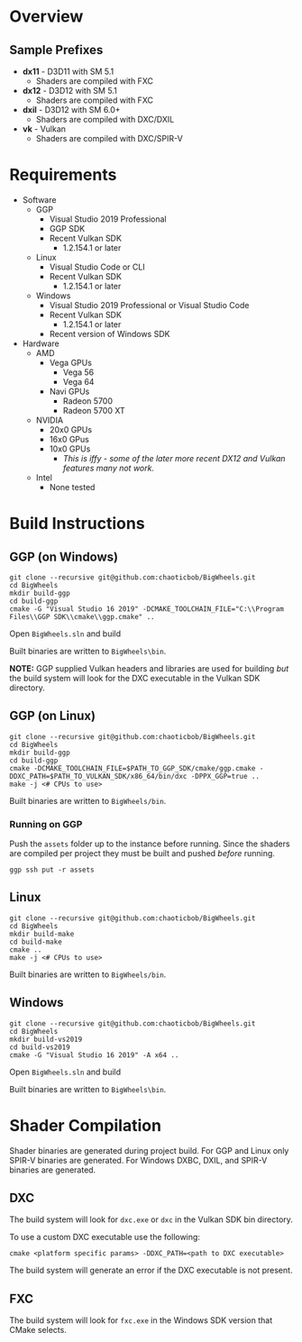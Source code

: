 # Overview
## Sample Prefixes
 * **dx11** - D3D11 with SM 5.1
   * Shaders are compiled with FXC
 * **dx12** - D3D12 with SM 5.1
   * Shaders are compiled with FXC
 * **dxil** - D3D12 with SM 6.0+ 
   * Shaders are compiled with DXC/DXIL
 * **vk** - Vulkan
   * Shaders are compiled with DXC/SPIR-V

# Requirements
 * Software
   * GGP
     * Visual Studio 2019 Professional
     * GGP SDK
     * Recent Vulkan SDK
       * 1.2.154.1 or later
   * Linux
     * Visual Studio Code or CLI
     * Recent Vulkan SDK
       * 1.2.154.1 or later
   * Windows
     * Visual Studio 2019 Professional or Visual Studio Code
     * Recent Vulkan SDK
       * 1.2.154.1 or later
     * Recent version of Windows SDK
 * Hardware
   * AMD
     * Vega GPUs
       * Vega 56
       * Vega 64
     * Navi GPUs
        * Radeon 5700
        * Radeon 5700 XT
   * NVIDIA
     * 20x0 GPUs
     * 16x0 GPus
     * 10x0 GPUs
       * *This is iffy - some of the later more recent DX12 and Vulkan features many not work.*
    * Intel
       * None tested

# Build Instructions
## GGP (on Windows)
```
git clone --recursive git@github.com:chaoticbob/BigWheels.git
cd BigWheels
mkdir build-ggp
cd build-ggp
cmake -G "Visual Studio 16 2019" -DCMAKE_TOOLCHAIN_FILE="C:\\Program Files\\GGP SDK\\cmake\\ggp.cmake" ..
```
Open `BigWheels.sln` and build

Built binaries are written to `BigWheels\bin`.

**NOTE:** GGP supplied Vulkan headers and libraries are used for building *but* the build system will look for the DXC executable in the Vulkan SDK directory.  


## GGP (on Linux)
```
git clone --recursive git@github.com:chaoticbob/BigWheels.git
cd BigWheels
mkdir build-ggp
cd build-ggp
cmake -DCMAKE_TOOLCHAIN_FILE=$PATH_TO_GGP_SDK/cmake/ggp.cmake -DDXC_PATH=$PATH_TO_VULKAN_SDK/x86_64/bin/dxc -DPPX_GGP=true ..
make -j <# CPUs to use>
```

Built binaries are written to `BigWheels/bin`.


### Running on GGP
Push the `assets` folder up to the instance before running. Since the shaders are compiled per project they must be built and pushed *before* running.
```
ggp ssh put -r assets
```


## Linux
```
git clone --recursive git@github.com:chaoticbob/BigWheels.git
cd BigWheels
mkdir build-make
cd build-make
cmake ..
make -j <# CPUs to use>
```

Built binaries are written to `BigWheels/bin`.

## Windows 
```
git clone --recursive git@github.com:chaoticbob/BigWheels.git
cd BigWheels
mkdir build-vs2019
cd build-vs2019
cmake -G "Visual Studio 16 2019" -A x64 ..
```
Open `BigWheels.sln` and build

Built binaries are written to `BigWheels\bin`.

# Shader Compilation
Shader binaries are generated during project build. For GGP and Linux only SPIR-V binaries are generated. For Windows DXBC, DXIL, and SPIR-V binaries are generated.

## DXC
The build system will look for `dxc.exe` or `dxc` in the Vulkan SDK bin directory. 

To use a custom DXC executable use the following:
```
cmake <platform specific params> -DDXC_PATH=<path to DXC executable>
```
The build system will generate an error if the DXC executable is not present.

## FXC
The build system will look for `fxc.exe` in the Windows SDK version that CMake selects. 

